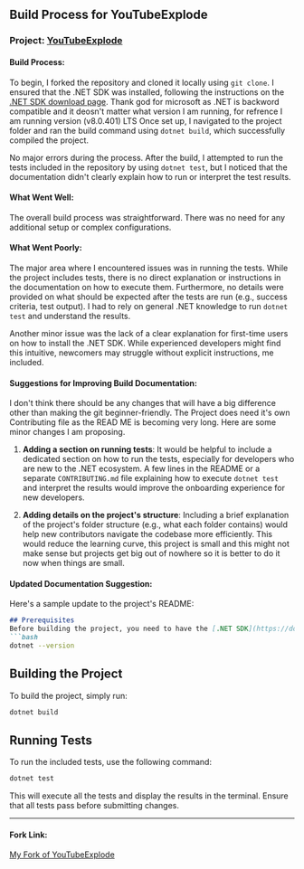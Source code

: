 
## Build Process for YouTubeExplode

### Project: [YouTubeExplode](https://github.com/Tyrrrz/YoutubeExplode)

#### Build Process:
To begin, I forked the repository and cloned it locally using `git clone`. I ensured that the .NET SDK was installed, following the instructions on the [.NET SDK download page](https://dotnet.microsoft.com/download).
Thank god for microsoft as .NET is backword compatible and it deosn't matter what version I am running, for refrence I am running version (v8.0.401) LTS
Once set up, I navigated to the project folder and ran the build command using `dotnet build`, which successfully compiled the project.

No major errors during the process. 
After the build, I attempted to run the tests included in the repository by using `dotnet test`, but I noticed that the documentation didn't clearly explain how to run or interpret the test results.

#### What Went Well:
The overall build process was straightforward. There was no need for any additional setup or complex configurations.

#### What Went Poorly:
The major area where I encountered issues was in running the tests. While the project includes tests, there is no direct explanation or instructions in the documentation on how to execute them. Furthermore, no details were provided on what should be expected after the tests are run (e.g., success criteria, test output). I had to rely on general .NET knowledge to run `dotnet test` and understand the results.

Another minor issue was the lack of a clear explanation for first-time users on how to install the .NET SDK. While experienced developers might find this intuitive, newcomers may struggle without explicit instructions, me included.

#### Suggestions for Improving Build Documentation:
I don't think there should be any changes that will have a big difference other than making the git beginner-friendly. The Project does need it's own Contributing file as the READ ME is becoming very long. Here are some minor changes I am proposing. 
1. **Adding a section on running tests**: It would be helpful to include a dedicated section on how to run the tests, especially for developers who are new to the .NET ecosystem. A few lines in the README or a separate `CONTRIBUTING.md` file explaining how to execute `dotnet test` and interpret the results would improve the onboarding experience for new developers.
   
2. **Adding details on the project's structure**: Including a brief explanation of the project's folder structure (e.g., what each folder contains) would help new contributors navigate the codebase more efficiently. This would reduce the learning curve, this project is small and this might not make sense but projects get big out of nowhere so it is better to do it now when things are small. 

#### Updated Documentation Suggestion:
Here's a sample update to the project's README:

```markdown
## Prerequisites
Before building the project, you need to have the [.NET SDK](https://dotnet.microsoft.com/download) installed. Ensure that you're using the required version by running:
```bash
dotnet --version
```

## Building the Project
To build the project, simply run:
```bash
dotnet build
```

## Running Tests
To run the included tests, use the following command:
```bash
dotnet test
```
This will execute all the tests and display the results in the terminal. Ensure that all tests pass before submitting changes.

---

#### Fork Link:
[My Fork of YouTubeExplode](https://github.com/ahmed-esh/YoutubeExplode)


